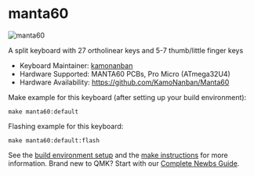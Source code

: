 # manta60

![manta60](https://i.imgur.com/vkNC8prl.jpg)

A split keyboard with 27 ortholinear keys and 5-7 thumb/little finger keys

* Keyboard Maintainer: [kamonanban](https://github.com/KamoNanban)
* Hardware Supported: MANTA60 PCBs, Pro Micro (ATmega32U4)
* Hardware Availability: https://github.com/KamoNanban/Manta60

Make example for this keyboard (after setting up your build environment):

    make manta60:default

Flashing example for this keyboard:

    make manta60:default:flash

See the [build environment setup](https://docs.qmk.fm/#/getting_started_build_tools) and the [make instructions](https://docs.qmk.fm/#/getting_started_make_guide) for more information. Brand new to QMK? Start with our [Complete Newbs Guide](https://docs.qmk.fm/#/newbs).
